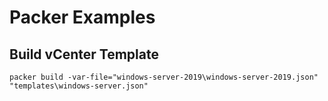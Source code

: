 # Packer Examples

## Build vCenter Template
```
packer build -var-file="windows-server-2019\windows-server-2019.json" "templates\windows-server.json"
```